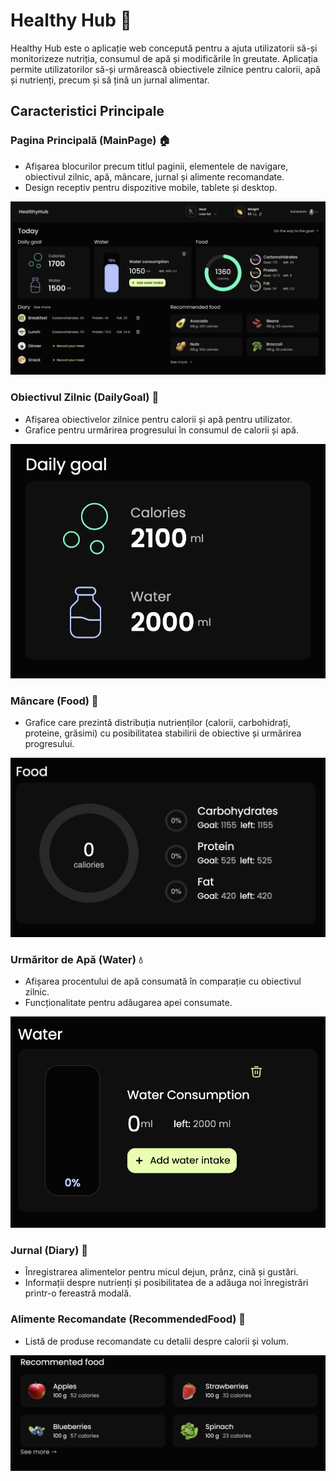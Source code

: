 # Healthy Hub 🥬

Healthy Hub este o aplicație web concepută pentru a ajuta utilizatorii să-și monitorizeze nutriția, consumul de apă și modificările în greutate. Aplicația permite utilizatorilor să-și urmărească obiectivele zilnice pentru calorii, apă și nutrienți, precum și să țină un jurnal alimentar.

## Caracteristici Principale

### Pagina Principală (MainPage) 🏠

- Afișarea blocurilor precum titlul paginii, elementele de navigare, obiectivul zilnic, apă, mâncare, jurnal și alimente recomandate.
- Design receptiv pentru dispozitive mobile, tablete și desktop.

![MainPage](assets/main-page.png)

### Obiectivul Zilnic (DailyGoal) 🎯

- Afișarea obiectivelor zilnice pentru calorii și apă pentru utilizator.
- Grafice pentru urmărirea progresului în consumul de calorii și apă.

![DailyGoal](assets/daily-goal.png)

### Mâncare (Food) 🍲

- Grafice care prezintă distribuția nutrienților (calorii, carbohidrați, proteine, grăsimi) cu posibilitatea stabilirii de obiective și urmărirea progresului.

![Food](assets/food.png)

### Urmăritor de Apă (Water) 💧

- Afișarea procentului de apă consumată în comparație cu obiectivul zilnic.
- Funcționalitate pentru adăugarea apei consumate.

![Water](assets/water.png)

### Jurnal (Diary) 📓

- Înregistrarea alimentelor pentru micul dejun, prânz, cină și gustări.
- Informații despre nutrienți și posibilitatea de a adăuga noi înregistrări printr-o fereastră modală.

### Alimente Recomandate (RecommendedFood) 🌽

- Listă de produse recomandate cu detalii despre calorii și volum.

![RecommendedFood](assets/recommended-food.png)
